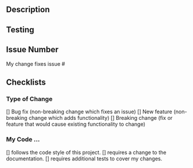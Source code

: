 ## Description

<!-- Describe your change in detail -->

## Testing

<!-- How have you tested the changes you made? -->
<!-- Describe your tests and the evironment tested. -->

## Issue Number
My change fixes issue #<!-- Put the corresponding issue number here -->

## Checklists

### Type of Change
[] Bug fix (non-breaking change which fixes an issue)
[] New feature (non-breaking change which adds functionality)
[] Breaking change (fix or feature that would cause existing functionality to change)

### My Code ...
[] follows the code style of this project.
[] requires a change to the documentation.
[] requires additional tests to cover my changes.